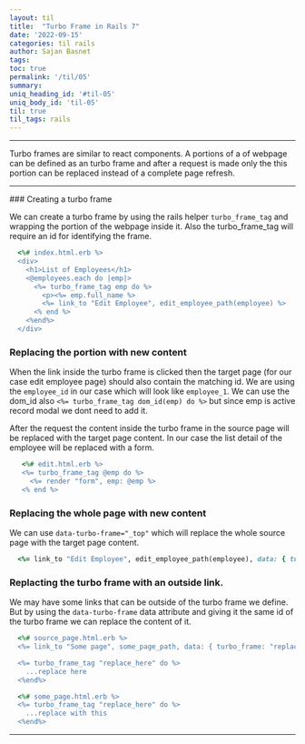```yaml
---
layout: til
title:  "Turbo Frame in Rails 7"
date: '2022-09-15'
categories: til rails
author: Sajan Basnet
tags:
toc: true
permalink: '/til/05'
summary:
uniq_heading_id: '#til-05'
uniq_body_id: 'til-05'
til: true
til_tags: rails
---
```


<div class="">
<hr>
Turbo frames are similar to react components. A portions of a of webpage can be defined as an turbo frame and after a request is made only the this portion can be replaced instead of a complete page refresh.
</div>

<div class="">
<hr>
### Creating a turbo frame

   We can create a turbo frame by using the rails helper `turbo_frame_tag` and wrapping the portion of the webpage inside it. Also the turbo_frame_tag will require an id for identifying the frame.

   ```ruby
     <%# index.html.erb %>
     <div>
       <h1>List of Employees</h1>
       <@employees.each do |emp|>
         <%= turbo_frame_tag emp do %>
           <p><%= emp.full_name %>
           <%= link_to "Edit Employee", edit_employee_path(employee) %>
         <% end %>
       <%end%>
     </div>
   ```

### Replacing the portion with new content

   When the link inside the turbo frame is clicked then the target page (for our case edit employee page) should also contain the matching id. We are using the `employee_id` in our case which will look like `employee_1`. We can use the dom_id also ` <%= turbo_frame_tag dom_id(emp) do %> ` but since emp is active record modal we dont need to add it.

   After the request the content inside the turbo frame in the source page will be replaced with the target page content. In our case the list detail of the employee will be replaced with a form.

   ```ruby
      <%# edit.html.erb %>
      <%= turbo_frame_tag @emp do %>
        <%= render "form", emp: @emp %>
      <% end %>
   ```

### Replacing the whole page with new content

   We can use `data-turbo-frame="_top"` which will replace the whole source page with the target page content.

   ```ruby
     <%= link_to "Edit Employee", edit_employee_path(employee), data: { turbo_frame: "_top" }%>
   ```

### Replacting the turbo frame with an outside link.

   We may have some links that can be outside of the turbo frame we define. But by using the `data-turbo-frame` data attribute and giving it the same id of the turbo frame we can replace the content of it.

   ```ruby
     <%# source_page.html.erb %>
     <%= link_to "Some page", some_page_path, data: { turbo_frame: "replace_here" } %>

     <%= turbo_frame_tag "replace_here" do %>
       ...replace here
     <%end%>
   ```

   ```ruby
     <%# some_page.html.erb %>
     <%= turbo_frame_tag "replace_here" do %>
       ...replace with this
     <%end%>
   ```
<hr>
</div>
